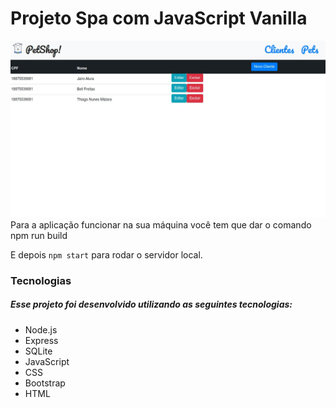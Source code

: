 <h1>Projeto Spa com JavaScript Vanilla</h1>
<img src="./spa-js.jpg">
Para a aplicação funcionar na sua máquina você tem que dar o comando npm run build

E depois `npm start` para rodar o servidor local.

<h3>Tecnologias</h3>

<h5>Esse projeto foi desenvolvido utilizando as seguintes tecnologias:</h5>
<ul>
<li>Node.js</li>
<li>Express</li>
<li>SQLite</li>
<li>JavaScript</li>
<li>CSS</li>
<li>Bootstrap</li>
<li>HTML</li>
</ul>

